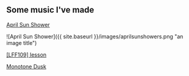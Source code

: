 Some music I've made
---

[April Sun Shower](https://soundcloud.com/i_sentient/monotone-dusk)

![April Sun Shower]({{ site.baseurl }}/images/aprilsunshowers.png "an image title")

[\[LFF109\] lesson](https://soundcloud.com/i_sentient/monotone-dusk)

[Monotone Dusk](https://soundcloud.com/i_sentient/monotone-dusk)